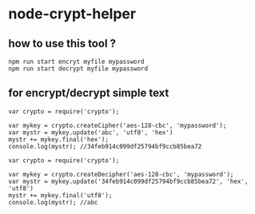 # node-crypt-helper

## how to use this tool ?

```
npm run start encryt myfile mypassword
npm run start decrypt myfile mypassword
```


## for encrypt/decrypt simple text 

```
var crypto = require('crypto');

var mykey = crypto.createCipher('aes-128-cbc', 'mypassword');
var mystr = mykey.update('abc', 'utf8', 'hex')
mystr += mykey.final('hex');
console.log(mystr); //34feb914c099df25794bf9ccb85bea72
```

```
var crypto = require('crypto');

var mykey = crypto.createDecipher('aes-128-cbc', 'mypassword');
var mystr = mykey.update('34feb914c099df25794bf9ccb85bea72', 'hex', 'utf8')
mystr += mykey.final('utf8');
console.log(mystr); //abc
```
